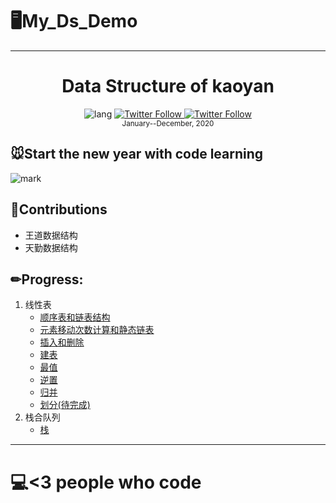 # 🖥My_Ds_Demo
---
<div align="center">
  <h1> Data Structure of kaoyan</h1>
 <img alt="lang" src="https://img.shields.io/badge/lang-c%2Fc%2B%2B-critical">
  <a class="header-badge" target="_blank" href="https://twitter.com/YANG96181509">
  <img alt="Twitter Follow" src="https://badgen.net/badge/icon/twitter?icon=twitter&label">
  </a>
  <a class="header-badge" target="_blank" href="https://codelin.xyz">
  <img alt="Twitter Follow" src="https://img.shields.io/badge/Author-%F0%9F%90%8FYang-lightgrey">
  </a>
  <br>
  <sub> January--December, 2020
  </sub>
</div>


## 🐭Start the new year with code learning

![mark](https://img.codelin.xyz/blog/20200116/5RR5cQQwA9Pj.png?imageslim)

## 🔧Contributions

+ 王道数据结构
+ 天勤数据结构

## ✏Progress:

1. 线性表
   + [顺序表和链表结构](TQDS/线性表/顺序表和链表结构.md)
   + [元素移动次数计算和静态链表](TQDS/线性表/元素移动次数计算和静态链表.md)
   + [插入和删除](TQDS/线性表/插入和删除.md)
   + [建表](TQDS/线性表/建表.md)
   + [最值](TQDS/线性表/最值.md)
   + [逆置](TQDS/线性表/逆置.md)
   + [归并](TQDS/线性表/归并.md)
   + [划分(待完成)](TQDS/线性表/划分.md)
2. 栈合队列
   + [栈](TQDS/栈和队列/stack.md)

---

# 💻<3 people who code